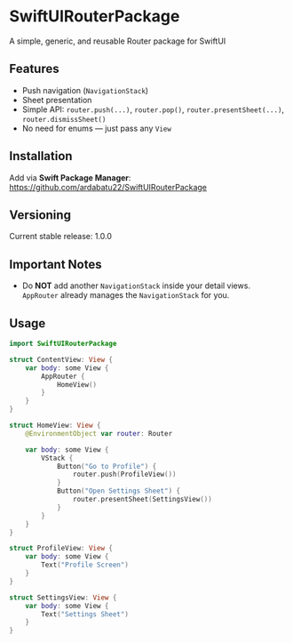 # SwiftUIRouterPackage

A simple, generic, and reusable Router package for SwiftUI 

## Features
-  Push navigation (`NavigationStack`)
-  Sheet presentation
-  Simple API: `router.push(...)`, `router.pop()`, `router.presentSheet(...)`, `router.dismissSheet()`
-  No need for enums — just pass any `View`

## Installation
Add via **Swift Package Manager**:
https://github.com/ardabatu22/SwiftUIRouterPackage

## Versioning
Current stable release: 1.0.0

## Important Notes
- Do **NOT** add another `NavigationStack` inside your detail views.  
  `AppRouter` already manages the `NavigationStack` for you.
  
## Usage

```swift
import SwiftUIRouterPackage

struct ContentView: View {
    var body: some View {
        AppRouter {
            HomeView()
        }
    }
}

struct HomeView: View {
    @EnvironmentObject var router: Router

    var body: some View {
        VStack {
            Button("Go to Profile") {
                router.push(ProfileView())
            }
            Button("Open Settings Sheet") {
                router.presentSheet(SettingsView())
            }
        }
    }
}

struct ProfileView: View {
    var body: some View {
        Text("Profile Screen")
    }
}

struct SettingsView: View {
    var body: some View {
        Text("Settings Sheet")
    }
}
